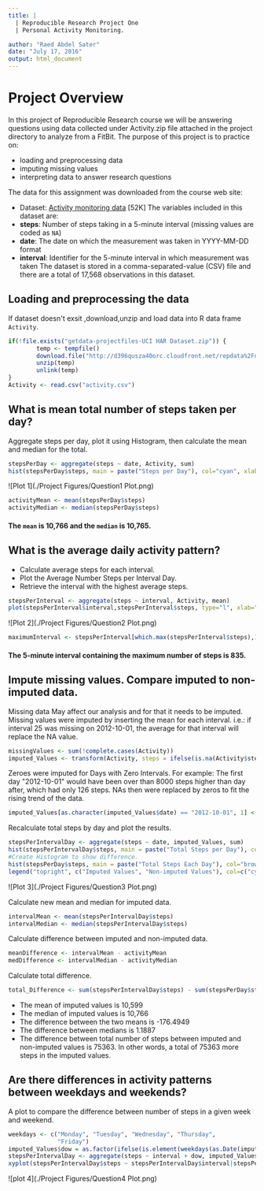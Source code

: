 ```yaml
---
title: |
  | Reproducible Research Project One  
  | Personal Activity Monitoring.  

author: "Raed Abdel Sater"
date: "July 17, 2016"
output: html_document
---
```





# Project Overview

In this project of Reproducible Research course we will be answering questions using data collected under Activity.zip file attached in the project directory to analyze from a FitBit.
The purpose of this project is to practice on:

* loading and preprocessing data
* imputing missing values
* interpreting data to answer research questions

The data for this assignment was downloaded from the course web
site:
* Dataset: [Activity monitoring data](https://d396qusza40orc.cloudfront.net/repdata%2Fdata%2Factivity.zip) [52K]
The variables included in this dataset are:
* **steps**: Number of steps taking in a 5-minute interval (missing
    values are coded as `NA`)
* **date**: The date on which the measurement was taken in YYYY-MM-DD
    format
* **interval**: Identifier for the 5-minute interval in which
    measurement was taken
The dataset is stored in a comma-separated-value (CSV) file and there are a total of 17,568 observations in this dataset.

## Loading and preprocessing the data
If dataset doesn't exsit ,download,unzip and load data into R data frame `Activity`. 
```r
if(!file.exists("getdata-projectfiles-UCI HAR Dataset.zip")) {
        temp <- tempfile()
        download.file("http://d396qusza40orc.cloudfront.net/repdata%2Fdata%2Factivity.zip",temp)
        unzip(temp)
        unlink(temp)
}
Activity <- read.csv("activity.csv")
```
## What is mean total number of steps taken per day?
Aggregate steps per day, plot it using Histogram, then calculate the mean and median for the total.
```r
stepsPerDay <- aggregate(steps ~ date, Activity, sum)
hist(stepsPerDay$steps, main = paste("Steps per Day"), col="cyan", xlab="Number of Steps",ylab="Dates")
```
![Plot 1](./Project Figures/Question1 Plot.png) 
```r
activityMean <- mean(stepsPerDay$steps)
activityMedian <- median(stepsPerDay$steps)
```
#### The `mean` is 10,766 and the `median` is 10,765.

## What is the average daily activity pattern?

* Calculate average steps for each interval. 
* Plot the Average Number Steps per Interval Day. 
* Retrieve the interval with the highest average steps. 
```r
stepsPerInterval <- aggregate(steps ~ interval, Activity, mean)
plot(stepsPerInterval$interval,stepsPerInterval$steps, type="l", xlab="Interval", ylab="Number of Steps",main="Average Steps per Interval Day", col="red")
```
![Plot 2](./Project Figures/Question2 Plot.png) 
```r
maximumInterval <- stepsPerInterval[which.max(stepsPerInterval$steps),1]
```
#### The 5-minute interval containing the maximum number of steps is 835.

## Impute missing values. Compare imputed to non-imputed data.

Missing data May affect our analysis and for that it needs to be imputed. 
Missing values were imputed by inserting the mean for each interval. i.e.: if interval 25 was missing on 2012-10-01, the average for that interval will replace the NA value.

```r
missingValues <- sum(!complete.cases(Activity))
imputed_Values <- transform(Activity, steps = ifelse(is.na(Activity$steps), stepsPerInterval$steps[match(Activity$interval, stepsPerInterval$interval)], Activity$steps))
```

Zeroes were imputed for Days with Zero Intervals. For example: The first day "2012-10-01" would have been over than 8000 steps higher than day after, which had only 126 steps. NAs then were replaced by zeros to fit the rising trend of the data. 
```r
imputed_Values[as.character(imputed_Values$date) == "2012-10-01", 1] <- 0
```

Recalculate total steps by day and plot the results. 
```r
stepsPerIntervalDay <- aggregate(steps ~ date, imputed_Values, sum)
hist(stepsPerIntervalDay$steps, main = paste("Total Steps per Day"), col="cyan", xlab="Number of Steps")
#Create Histogram to show difference. 
hist(stepsPerDay$steps, main = paste("Total Steps Each Day"), col="brown", xlab="Number of Steps", add=T)
legend("topright", c("Imputed Values", "Non-imputed Values"), col=c("cyan", "brown"), lwd=4,fill = 1:6, ncol = 1,cex = 0.3)
```
![Plot 3](./Project Figures/Question3 Plot.png)

Calculate new mean and median for imputed data. 
```r
intervalMean <- mean(stepsPerIntervalDay$steps)
intervalMedian <- median(stepsPerIntervalDay$steps)
```
Calculate difference between imputed and non-imputed data.
```r
meanDifference <- intervalMean - activityMean
medDifference <- intervalMedian - activityMedian
```
Calculate total difference.
```r
total_Difference <- sum(stepsPerIntervalDay$steps) - sum(stepsPerDay$steps)
```
* The mean of imputed values is 10,599
* The median of imputed values is 10,766
* The difference between the two means is -176.4949
* The difference between medians is 1.1887
* The difference between total number of steps between imputed and non-imputed values is 75363. In other words, a total of 75363 more steps in the imputed values.

## Are there differences in activity patterns between weekdays and weekends?
A plot to compare the difference between number of steps in a given week and weekend.
```r
weekdays <- c("Monday", "Tuesday", "Wednesday", "Thursday", 
              "Friday")
imputed_Values$dow = as.factor(ifelse(is.element(weekdays(as.Date(imputed_Values$date)),weekdays), "Weekday", "Weekend"))
stepsPerIntervalDay <- aggregate(steps ~ interval + dow, imputed_Values, mean)
xyplot(stepsPerIntervalDay$steps ~ stepsPerIntervalDay$interval|stepsPerIntervalDay$dow, main="Average Steps per Interval",xlab="Interval", ylab="Steps",layout=c(1,2), type="l")
```
![plot 4](./Project Figures/Question4 Plot.png) 
